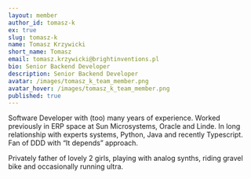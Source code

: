 ```yaml
---
layout: member
author_id: tomasz-k
ex: true
slug: tomasz-k
name: Tomasz Krzywicki
short_name: Tomasz
email: tomasz.krzywicki@brightinventions.pl
bio: Senior Backend Developer
description: Senior Backend Developer
avatar: /images/tomasz_k_team_member.png
avatar_hover: /images/tomasz_k_team_member.png
published: true
---
```

Software Developer with (too) many years of experience. Worked previously in ERP space at Sun Microsystems, Oracle and Linde. In long relationship with experts systems, Python, Java and recently Typescript. Fan of DDD with “It depends” approach.


Privately father of lovely 2 girls, playing with analog synths, riding gravel bike and occasionally running ultra.